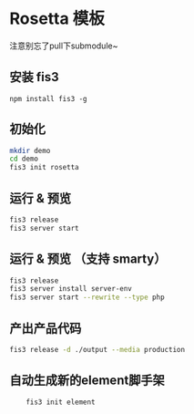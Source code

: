 # Rosetta 模板

注意别忘了pull下submodule~

## 安装 fis3

`npm install fis3 -g`

## 初始化

```bash
mkdir demo
cd demo
fis3 init rosetta
```

## 运行 & 预览

```bash
fis3 release
fis3 server start
```

## 运行 & 预览 （支持 smarty）
```bash
fis3 release
fis3 server install server-env
fis3 server start --rewrite --type php
```


## 产出产品代码

```bash
fis3 release -d ./output --media production
```

## 自动生成新的element脚手架
```bash
    fis3 init element
```
